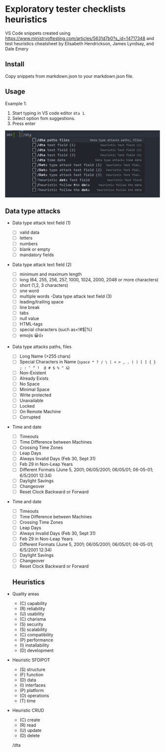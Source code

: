 # Exploratory tester checklists heuristics

VS Code snippets created using https://www.ministryoftesting.com/articles/5631d7b0?s_id=14717348 and test heuristics cheatsheet by Elisabeth Hendrickson, James Lyndsay, and Dale Emery

## Install 

Copy snippets from markdown.json to your markdown.json file.

## Usage 


Example 1: 

1. Start typing in VS code editor `dta 1`. 
2. Select option fom suggestions. 
3. Press enter

![](media/example1.png)

## Data type attacks 

- Data type attack text field (1)
  - [ ] valid data
  - [ ] letters
  - [ ] numbers
  - [ ] blank or empty
  - [ ] mandatory fields
- Data type attack text field (2)
  - [ ] minimum and maximum length
  - [ ] long (64, 255, 256, 257, 1000, 1024, 2000, 2048 or more characters) 
  - [ ] short (1,2, 3 characters)
  - [ ] one word
  - [ ] multiple words
-Data type attack text field (3)
  - [ ] leading/trailing space
  - [ ] line break
  - [ ] tabs
  - [ ] null value
  - [ ] HTML-tags
  - [ ] special characters (such as<!#$|%)
  - [ ] emojis 😀👍
- Data type attacks  paths, files
  - [ ] Long Name (>255 chars)
  - [ ] Special Characters in Name (`space * ? / \ | < > , . ( ) [ ] { } ; : ‘ “ ! 
@ # $ % ^ &`)
  - [ ] Non-Existent
  - [ ] Already Exists
  - [ ] No Space
  - [ ] Minimal Space
  - [ ] Write protected
  - [ ] Unavailable
  - [ ] Locked
  - [ ] On Remote Machine
  - [ ] Corrupted
- Time and date 
  - [ ] Timeouts
  - [ ] Time Difference between Machines
  - [ ] Crossing Time Zones
  - [ ] Leap Days
  - [ ] Always Invalid Days (Feb 30, Sept 31)
  - [ ] Feb 29 in Non-Leap Years
  - [ ] Different Formats (June 5, 2001; 06/05/2001; 06/05/01; 06-05-01; 6/5/2001 12:34)
  - [ ] Daylight Savings
  - [ ] Changeover
  - [ ] Reset Clock Backward or Forward
- Time and date 
  - [ ] Timeouts
  - [ ] Time Difference between Machines
  - [ ] Crossing Time Zones
  - [ ] Leap Days
  - [ ] Always Invalid Days (Feb 30, Sept 31)
  - [ ] Feb 29 in Non-Leap Years
  - [ ] Different Formats (June 5, 2001; 06/05/2001; 06/05/01; 06-05-01; 6/5/2001 12:34)
  - [ ] Daylight Savings
  - [ ] Changeover
  - [ ] Reset Clock Backward or Forward

  ## Heuristics 

- Quality areas
  - (C) capability
  - (R) reliability
  - (U) usability
  - (C) charisma
  - (S) security
  - (S) scalability
  - (C) compatibility
  - (P) performance
  - (I) installability
  - (D) development
- Heuristic SFDIPOT
  - (S) structure
  - (F) function
  - (D) data
  - (I) interfaces
  - (P) platform
  - (O) operations
  - (T) time
- Heuristic CRUD
  - (C) create
  - (R) read
  - (U) update
  - (D) delete

  /dta